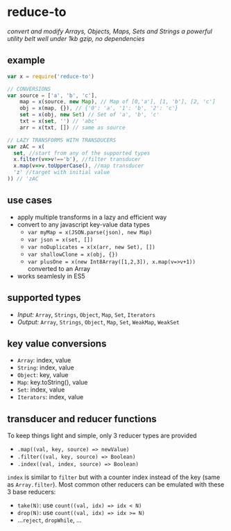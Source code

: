 <!-- markdownlint-disable MD004 MD007 MD010 MD041	MD022 MD024	MD032 MD036-->

# reduce-to

_convert and modify Arrays, Objects, Maps, Sets and Strings_
_a powerful utility belt well under 1kb gzip, no dependencies_

## example

```javascript
var x = require('reduce-to')

// CONVERSIONS
var source = ['a', 'b', 'c'],
    map = x(source, new Map), // Map of [0,'a'], [1, 'b'], [2, 'c']
    obj = x(map, {}), // {'0': 'a', '1': 'b', '2': 'c'}
    set = x(obj, new Set) // Set of 'a', 'b', 'c'
    txt = x(set, '') // 'abc'
    arr = x(txt, []) // same as source

// LAZY TRANSFORMS WITH TRANSDUCERS
var zAC = x(
  set, //start from any of the supported types
  x.filter(v=>v!=='b'), //filter transducer
  x.map(v=>v.toUpperCase(), //map transducer
  'z' //target with initial value
)) // 'zAC
```

## use cases

* apply multiple transforms in a lazy and efficient way
* convert to any javascript key-value data types
  * `var myMap = x(JSON.parse(json), new Map)`
  * `var json = x(set, [])`
  * `var noDuplicates = x(x(arr, new Set), [])`
  * `var shallowClone = x(obj, {})`
  * `var plusOne = x(new Int8Array([1,2,3]), x.map(v=>v+1))` converted to an Array
* works seamlesly in ES5

## supported types

* _Input:_ `Array`, `Strings`, `Object`, `Map`, `Set`, `Iterators`
* _Output:_ `Array`, `Strings`, `Object`, `Map`, `Set`, `WeakMap`, `WeakSet`

## key value conversions

* `Array`: index, value
* `String`: index, value
* `Object`: key, value
* `Map`: key.toString(), value
* `Set`: index, value
* `Iterators`: index, value

## transducer and reducer functions

To keep things light and simple, only 3 reducer types are provided
* `.map((val, key, source) => newValue)`
* `.filter((val, key, source) => Boolean)`
* `.index((val, index, source) => Boolean)`

`index` is similar to `filter` but with a counter index instead of the key (same as `Array.filter`).
Most common other reducers can be emulated with these 3 base reducers:
* `take(N)`: use `count((val, idx) => idx < N)`
* `drop(N)`: use `count((val, idx) => idx >= N)`
* ...`reject`, `dropWhile`, ...
